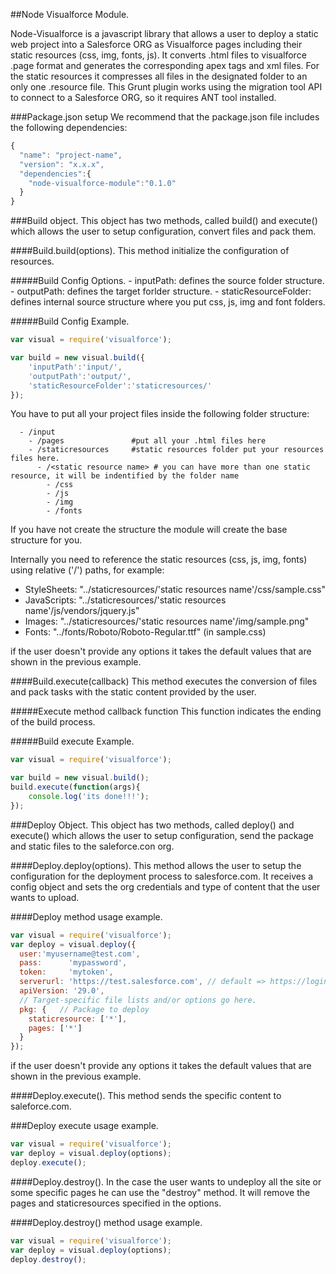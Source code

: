 ##Node Visualforce Module.

Node-Visualforce is a javascript library that allows a user to deploy a static web project into a Salesforce ORG as Visualforce pages including their static resources (css, img, fonts, js).
It converts .html files to visualforce .page format and generates the corresponding apex tags and xml files. For the static resources it compresses all files in the designated folder to an only one .resource file.
This Grunt plugin works using the migration tool API to connect to a Salesforce ORG, so it requires ANT tool installed.

###Package.json setup
We recommend that the package.json file includes the following dependencies:
```js
{
  "name": "project-name",
  "version": "x.x.x",
  "dependencies":{
    "node-visualforce-module":"0.1.0"
  }
}
```
###Build object.
This object has two methods, called build() and execute() which allows the user to setup configuration, convert files and pack them.

####Build.build(options).
This method initialize the configuration of resources.

#####Build Config Options.
	- inputPath: defines the source folder structure.
	- outputPath: defines the target forlder structure.
	- staticResourceFolder: defines internal source structure where you put css, js, img and font folders.

#####Build Config Example.
```js
var visual = require('visualforce');

var build = new visual.build({
	'inputPath':'input/',
	'outputPath':'output/',
	'staticResourceFolder':'staticresources/'
});
```
You have to put all your project files inside the following folder structure:
```shell
  - /input
    - /pages               #put all your .html files here
    - /staticresources     #static resources folder put your resources files here.
      - /<static resource name> # you can have more than one static resource, it will be indentified by the folder name
        - /css
        - /js
        - /img
        - /fonts
```
If you have not create the structure the module will create the base structure for you.

Internally you need to reference the static resources (css, js, img, fonts) using relative ('/') paths, for example:
- StyleSheets: "../staticresources/'static resources name'/css/sample.css"
- JavaScripts: "../staticresources/'static resources name'/js/vendors/jquery.js"
- Images: "../staticresources/'static resources name'/img/sample.png"
- Fonts:  "../fonts/Roboto/Roboto-Regular.ttf" (in sample.css)

if the user doesn't provide any options it takes the default values that are shown in the previous example.

####Build.execute(callback)
This method executes the conversion of files and pack tasks with the static content provided by the user.

#####Execute method callback function
This function indicates the ending of the build process.

#####Build execute Example.
```js
var visual = require('visualforce');

var build = new visual.build();
build.execute(function(args){
	console.log('its done!!!');
});
```

###Deploy Object.
This object has two methods, called deploy() and execute() which allows the user to setup configuration, send the package and static files to the saleforce.con org.

####Deploy.deploy(options).
This method allows the user to setup the configuration for the deployment process to salesforce.com. It receives a config object
and sets the org credentials and type of content that the user wants to upload.

####Deploy method usage example.
```js
var visual = require('visualforce');
var deploy = visual.deploy({
  user:'myusername@test.com',
  pass:      'mypassword',
  token:     'mytoken',
  serverurl: 'https://test.salesforce.com', // default => https://login.salesforce.com
  apiVersion: '29.0',
  // Target-specific file lists and/or options go here.
  pkg: {   // Package to deploy
    staticresource: ['*'],
    pages: ['*']
  }
});
```
if the user doesn't provide any options it takes the default values that are shown in the previous example.

####Deploy.execute().
This method sends the specific content to saleforce.com.

###Deploy execute usage example.
```js
var visual = require('visualforce');
var deploy = visual.deploy(options);
deploy.execute();
```
####Deploy.destroy().
In the case the user wants to undeploy all the site or some specific pages he can use the "destroy" method. It will remove the pages and staticresources specified in the options.

####Deploy.destroy() method usage example.
```js
var visual = require('visualforce');
var deploy = visual.deploy(options);
deploy.destroy();
```
